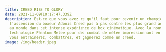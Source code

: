 ```yaml
---
title: CREED RISE TO GLORY
date: 2021-11-09T10:17:47.339Z
description: Est-ce que vous avez ce qu'il faut pour devenir un champion? Suivez
  l'ascension du boxeur Adonis Creed pas à pas contre les plus grand adversaires
  au monde dans cet intense expérience de box cinématique. Avec la nouvelle
  technologie Phantom Melee pour des combat de mêlée impressionnant en VR, vous
  vous entrainerez, combattrez, et gagnerez comme un Creed.
image: /img/header.jpeg
---
```

